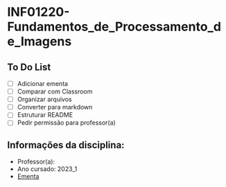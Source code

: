 # INF01220-Fundamentos_de_Processamento_de_Imagens

## To Do List

- [ ] Adicionar ementa
- [ ] Comparar com Classroom
- [ ] Organizar arquivos
- [ ] Converter para markdown
- [ ] Estruturar README
- [ ] Pedir permissão para professor(a)

## Informações da disciplina:

- Professor(a):
- Ano cursado: 2023_1
- [Ementa][LinkEmenta]

[LinkEmenta]: https://github.com/UENF-Conteudo-de-Disciplinas/INF01220-Fundamentos_de_Processamento_de_Imagens
